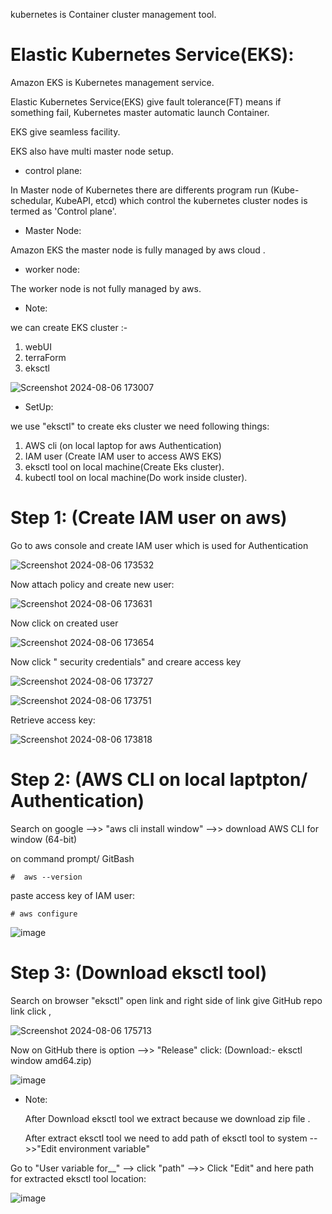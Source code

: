 
kubernetes is Container cluster management tool.

 # Elastic Kubernetes Service(EKS):

Amazon EKS is Kubernetes management service. 

 Elastic Kubernetes Service(EKS) give fault tolerance(FT) means if something fail, Kubernetes master automatic launch Container.

 EKS give seamless facility.

 EKS also have multi master node setup.

- control plane:

 In Master node of Kubernetes there are differents program run (Kube-schedular, KubeAPI, etcd) which control the kubernetes cluster nodes is termed as 'Control plane'.

 - Master Node:

 Amazon EKS the master node is fully managed by aws cloud .

-  worker node:

 The worker node is not fully managed by aws.

- Note:

we can create EKS cluster :-
 1. webUI
 2. terraForm
 3. eksctl

![Screenshot 2024-08-06 173007](https://github.com/user-attachments/assets/7bf66c1f-c926-4cdf-b680-2faf1e626732)

-  SetUp:

we use "eksctl" to create eks cluster we need following things:
 1. AWS cli (on local laptop for aws Authentication)
 2. IAM user (Create IAM user to access AWS EKS)
 3. eksctl tool on local machine(Create Eks cluster).
 4. kubectl tool on local machine(Do work inside cluster).
 
    
# Step 1: (Create IAM user on aws)

 Go to aws console and create IAM user which is used for Authentication 

 ![Screenshot 2024-08-06 173532](https://github.com/user-attachments/assets/154dc5ed-359e-4cef-b7d1-60b22f2080f4)

Now attach policy and create new user:

![Screenshot 2024-08-06 173631](https://github.com/user-attachments/assets/2cffdb97-a6f4-4485-be21-9fedf99d9bd7)

Now click on created user 

![Screenshot 2024-08-06 173654](https://github.com/user-attachments/assets/013a3297-fbae-45b5-be09-87ef0e5f23c0)

Now click " security credentials" and creare access key

![Screenshot 2024-08-06 173727](https://github.com/user-attachments/assets/5a5c7c92-c5f3-435e-b498-5774cf4e3cc9)

![Screenshot 2024-08-06 173751](https://github.com/user-attachments/assets/4d92bc58-e998-4961-8852-62413dc336bb)

Retrieve access key:

![Screenshot 2024-08-06 173818](https://github.com/user-attachments/assets/5a4925c5-abf9-4af8-86d5-6c2098ff0b21)


# Step 2: (AWS CLI on local laptpton/ Authentication)

Search on google -->> "aws cli install window" -->> download AWS CLI for window (64-bit)

on command prompt/ GitBash

    #  aws --version

paste access key of IAM user:

    # aws configure

![image](https://github.com/user-attachments/assets/5809837a-b043-4564-9521-06d81cbd5d90)


# Step 3: (Download eksctl tool)

Search on browser "eksctl" open link and right side of link give GitHub repo link click ,

![Screenshot 2024-08-06 175713](https://github.com/user-attachments/assets/ab03f6fb-8236-445c-89ae-dc47e9844472)

Now on GitHub there is option -->> "Release" click: (Download:- eksctl window amd64.zip)

![image](https://github.com/user-attachments/assets/d823fc7d-b54e-434f-82ae-f40199d2523c)

- Note:

  After Download eksctl tool we extract because we download zip file .

  After extract eksctl tool we need to add path of eksctl tool to system -->>"Edit environment variable"

 Go to "User variable for__"  --> click "path" -->> Click "Edit"  and here path for extracted eksctl tool location:

 ![image](https://github.com/user-attachments/assets/c0d7a1ef-cf20-4343-9899-460ded63d20e)


  
